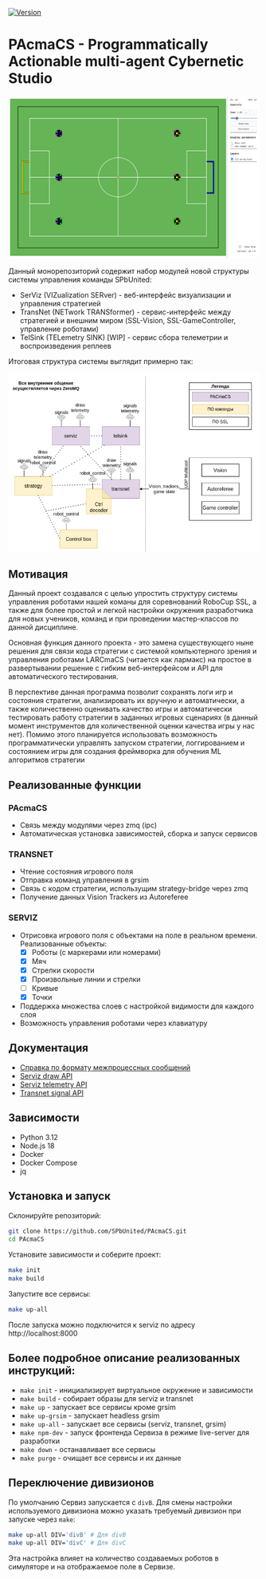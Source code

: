 [![Version](https://img.shields.io/badge/version-v0.16.5-informational)](https://github.com/SPBUnited/serviz/actions/workflows/auto-semver.yml)

# PAcmaCS - Programmatically Actionable multi-agent Cybernetic Studio

![](images/2025-03-29-22-52-41.png)

Данный монорепозиторий содержит набор модулей новой структуры системы управления команды SPbUnited:

- SerViz (VIZualization SERver) - веб-интерфейс визуализации и управления стратегией
- TransNet (NETwork TRANSformer) - сервис-интерфейс между стратегией и внешним миром (SSL-Vision, SSL-GameController, управление роботами)
- TelSink (TELemetry SINK) [WIP] - сервис сбора телеметрии и воспроизведения реплеев

Итоговая структура системы выглядит примерно так:

<!-- ![](images/system_architecture.svg) -->

![](docs/architecture.drawio.png)

## Мотивация

Данный проект создавался с целью упростить структуру системы управления роботами нашей команы для соревнований RoboCup SSL, а также для более простой и легкой настройки окружения разработчика для новых учеников, команд и при проведении мастер-классов по данной дисциплине.

Основная функция данного проекта - это замена существующего ныне решения для связи кода стратегии с системой компьютерного зрения и управления роботами LARCmaCS (читается как лармакс) на простое в развертывании решение с гибким веб-интерфейсом и API для автоматического тестирования.

В перспективе данная программа позволит сохранять логи игр и состояния стратегии, анализировать их вручную и автоматически, а также количественно оценивать качество игры и автоматически тестировать работу стратегии в заданных игровых сценариях (в данный момент инструментов для количественной оценки качества игры у нас нет). Помимо этого планируется использовать возможность программатически управлять запуском стратегии, логгированием и состоянием игры для создания фреймворка для обучения ML алгоритмов стратегии

## Реализованные функции

### PAcmaCS

- Связь между модулями через zmq (ipc)
- Автоматическая установка зависимостей, сборка и запуск сервисов

### TRANSNET

- Чтение состояния игрового поля
- Отправка команд управления в grsim
- Связь с кодом стратегии, использущим strategy-bridge через zmq
- Получение данных Vision Trackers из Autoreferee

### SERVIZ
- Отрисовка игрового поля с объектами на поле в реальном времени. Реализованные объекты:
    - [x] Роботы (с маркерами или номерами)
    - [x] Мяч
    - [x] Стрелки скорости
    - [x] Произвольные линии и стрелки
    - [ ] Кривые
    - [x] Точки
- Поддержка множества слоев с настройкой видимости для каждого слоя
- Возможность управления роботами через клавиатуру

## Документация

- [Справка по формату межпроцессных сообщений](docs/zmq_api_v3.md)
- [Serviz draw API](docs/serviz_draw_api.md)
- [Serviz telemetry API](docs/serviz_telemetry_api.md)
- [Transnet signal API](docs/transnet_signal_api.md)

## Зависимости

- Python 3.12
- Node.js 18
- Docker
- Docker Compose
- jq

## Установка и запуск

Склонируйте репозиторий:

```bash
git clone https://github.com/SPbUnited/PAcmaCS.git
cd PAcmaCS
```

Установите зависимости и соберите проект:

```bash
make init
make build
```

Запустите все сервисы:

```bash
make up-all
```

После запуска можно подключится к serviz по адресу http://localhost:8000

## Более подробное описание реализованных инструкций:

- `make init` - инициализирует виртуальное окружение и зависимости
- `make build` - собирает образы для serviz и transnet
- `make up` - запускает все сервисы кроме grsim
- `make up-grsim` - запускает headless grsim
- `make up-all` - запускает все сервисы (serviz, transnet, grsim)
- `make npm-dev` - запуск фронтенда Сервиза в режиме live-server для разработки
- `make down` - останавливает все сервисы
- `make purge` - очищает все сервисы и их данные

## Переключение дивизионов

По умолчанию Сервиз запускается с `divB`. Для смены настройки используемого дивизиона можно указать требуемый дивизион при запуске через `make`:

```bash
make up-all DIV='divB' # Для divB
make up-all DIV='divC' # Для divC
```

Эта настройка влияет на количество создаваемых роботов в симуляторе и на отображаемое поле в Сервизе.
